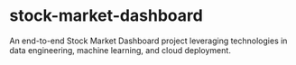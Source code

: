 # stock-market-dashboard
An end-to-end Stock Market Dashboard project leveraging technologies in data engineering, machine learning, and cloud deployment.
